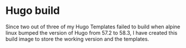 # Hugo build

Since two out of three of my Hugo Templates failed
to build when alpine linux bumped the version of Hugo from 57.2 to 58.3,
I have created this build image to store the working version and the templates.


